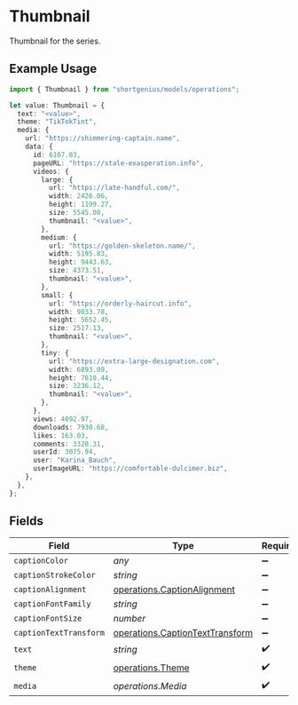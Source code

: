 # Thumbnail

Thumbnail for the series.

## Example Usage

```typescript
import { Thumbnail } from "shortgenius/models/operations";

let value: Thumbnail = {
  text: "<value>",
  theme: "TikTokTint",
  media: {
    url: "https://shimmering-captain.name",
    data: {
      id: 6107.03,
      pageURL: "https://stale-exasperation.info",
      videos: {
        large: {
          url: "https://late-handful.com/",
          width: 2426.06,
          height: 1199.27,
          size: 5545.08,
          thumbnail: "<value>",
        },
        medium: {
          url: "https://golden-skeleton.name/",
          width: 5195.83,
          height: 9443.63,
          size: 4373.51,
          thumbnail: "<value>",
        },
        small: {
          url: "https://orderly-haircut.info",
          width: 9033.78,
          height: 5652.45,
          size: 2517.13,
          thumbnail: "<value>",
        },
        tiny: {
          url: "https://extra-large-designation.com",
          width: 6893.09,
          height: 7810.44,
          size: 3236.12,
          thumbnail: "<value>",
        },
      },
      views: 4092.97,
      downloads: 7930.68,
      likes: 163.03,
      comments: 3328.31,
      userId: 3075.94,
      user: "Karina_Bauch",
      userImageURL: "https://comfortable-dulcimer.biz",
    },
  },
};
```

## Fields

| Field                                                                              | Type                                                                               | Required                                                                           | Description                                                                        |
| ---------------------------------------------------------------------------------- | ---------------------------------------------------------------------------------- | ---------------------------------------------------------------------------------- | ---------------------------------------------------------------------------------- |
| `captionColor`                                                                     | *any*                                                                              | :heavy_minus_sign:                                                                 | N/A                                                                                |
| `captionStrokeColor`                                                               | *string*                                                                           | :heavy_minus_sign:                                                                 | N/A                                                                                |
| `captionAlignment`                                                                 | [operations.CaptionAlignment](../../models/operations/captionalignment.md)         | :heavy_minus_sign:                                                                 | N/A                                                                                |
| `captionFontFamily`                                                                | *string*                                                                           | :heavy_minus_sign:                                                                 | N/A                                                                                |
| `captionFontSize`                                                                  | *number*                                                                           | :heavy_minus_sign:                                                                 | N/A                                                                                |
| `captionTextTransform`                                                             | [operations.CaptionTextTransform](../../models/operations/captiontexttransform.md) | :heavy_minus_sign:                                                                 | N/A                                                                                |
| `text`                                                                             | *string*                                                                           | :heavy_check_mark:                                                                 | N/A                                                                                |
| `theme`                                                                            | [operations.Theme](../../models/operations/theme.md)                               | :heavy_check_mark:                                                                 | N/A                                                                                |
| `media`                                                                            | *operations.Media*                                                                 | :heavy_check_mark:                                                                 | N/A                                                                                |